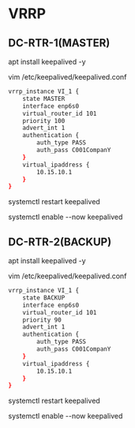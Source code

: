 # VRRP

## DC-RTR-1(MASTER)

apt install keepalived -y

vim /etc/keepalived/keepalived.conf

```bash
vrrp_instance VI_1 {
    state MASTER
    interface enp6s0
    virtual_router_id 101
    priority 100
    advert_int 1
    authentication {
        auth_type PASS
        auth_pass C001CompanY
    }
    virtual_ipaddress {
        10.15.10.1
    }
}
```

systemctl restart keepalived

systemctl enable --now keepalived

## DC-RTR-2(BACKUP)

apt install keepalived -y

vim /etc/keepalived/keepalived.conf

```bash
vrrp_instance VI_1 {
    state BACKUP
    interface enp6s0
    virtual_router_id 101
    priority 90
    advert_int 1
    authentication {
        auth_type PASS
        auth_pass C001CompanY
    }
    virtual_ipaddress {
        10.15.10.1
    }
}
```

systemctl restart keepalived

systemctl enable --now keepalived

